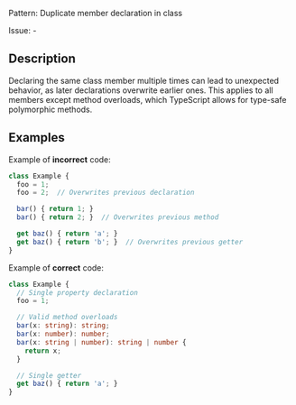 Pattern: Duplicate member declaration in class

Issue: -

## Description

Declaring the same class member multiple times can lead to unexpected behavior, as later declarations overwrite earlier ones. This applies to all members except method overloads, which TypeScript allows for type-safe polymorphic methods.

## Examples

Example of **incorrect** code:
```ts
class Example {
  foo = 1;
  foo = 2;  // Overwrites previous declaration

  bar() { return 1; }
  bar() { return 2; }  // Overwrites previous method

  get baz() { return 'a'; }
  get baz() { return 'b'; }  // Overwrites previous getter
}
```

Example of **correct** code:
```ts
class Example {
  // Single property declaration
  foo = 1;

  // Valid method overloads
  bar(x: string): string;
  bar(x: number): number;
  bar(x: string | number): string | number {
    return x;
  }

  // Single getter
  get baz() { return 'a'; }
}
```